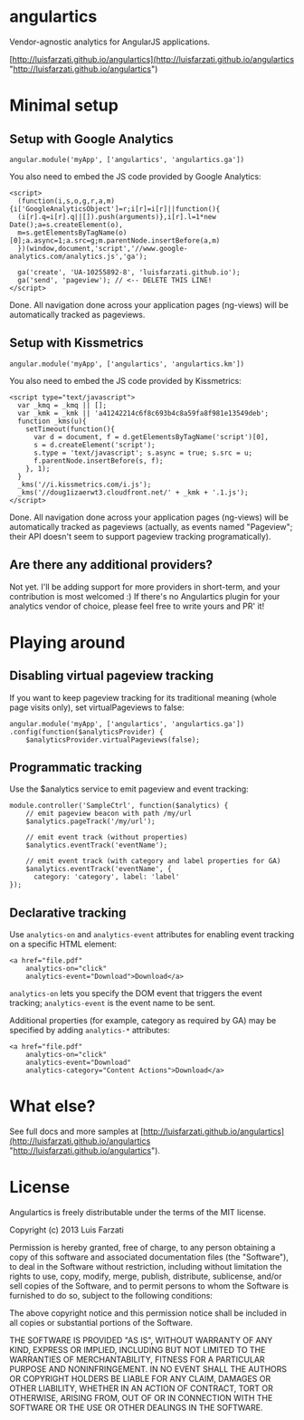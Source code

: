 angulartics
===========

Vendor-agnostic analytics for AngularJS applications.

[http://luisfarzati.github.io/angulartics](http://luisfarzati.github.io/angulartics "http://luisfarzati.github.io/angulartics")

# Minimal setup

## Setup with Google Analytics ##

    angular.module('myApp', ['angulartics', 'angulartics.ga'])

You also need to embed the JS code provided by Google Analytics:

    <script>
      (function(i,s,o,g,r,a,m){i['GoogleAnalyticsObject']=r;i[r]=i[r]||function(){
      (i[r].q=i[r].q||[]).push(arguments)},i[r].l=1*new Date();a=s.createElement(o),
      m=s.getElementsByTagName(o)[0];a.async=1;a.src=g;m.parentNode.insertBefore(a,m)
      })(window,document,'script','//www.google-analytics.com/analytics.js','ga');
    
      ga('create', 'UA-10255892-8', 'luisfarzati.github.io');
      ga('send', 'pageview'); // <-- DELETE THIS LINE!
    </script>
    
Done. All navigation done across your application pages (ng-views) will be automatically tracked as pageviews.

## Setup with Kissmetrics ##

    angular.module('myApp', ['angulartics', 'angulartics.km'])

You also need to embed the JS code provided by Kissmetrics:

	<script type="text/javascript">
	  var _kmq = _kmq || [];
	  var _kmk = _kmk || 'a41242214c6f8c693b4c8a59fa8f981e13549deb';
	  function _kms(u){
	    setTimeout(function(){
	      var d = document, f = d.getElementsByTagName('script')[0],
	      s = d.createElement('script');
	      s.type = 'text/javascript'; s.async = true; s.src = u;
	      f.parentNode.insertBefore(s, f);
	    }, 1);
	  }
	  _kms('//i.kissmetrics.com/i.js');
	  _kms('//doug1izaerwt3.cloudfront.net/' + _kmk + '.1.js');
	</script>

Done. All navigation done across your application pages (ng-views) will be automatically tracked as pageviews (actually, as events named "Pageview"; their API doesn't seem to support pageview tracking programatically).

## Are there any additional providers?

Not yet. I'll be adding support for more providers in short-term, and your contribution is most welcomed :) If there's no Angulartics plugin for your analytics vendor of choice, please feel free to write yours and PR' it!  

# Playing around 

## Disabling virtual pageview tracking

If you want to keep pageview tracking for its traditional meaning (whole page visits only), set virtualPageviews to false:

	angular.module('myApp', ['angulartics', 'angulartics.ga'])
	.config(function($analyticsProvider) {
		$analyticsProvider.virtualPageviews(false);     

## Programmatic tracking

Use the $analytics service to emit pageview and event tracking:

	module.controller('SampleCtrl', function($analytics) {
		// emit pageview beacon with path /my/url
	    $analytics.pageTrack('/my/url');

		// emit event track (without properties)
	    $analytics.eventTrack('eventName');

		// emit event track (with category and label properties for GA)
	    $analytics.eventTrack('eventName', { 
	      category: 'category', label: 'label'
    }); 

## Declarative tracking

Use `analytics-on` and `analytics-event` attributes for enabling event tracking on a specific HTML element:

	<a href="file.pdf" 
		analytics-on="click" 
		analytics-event="Download">Download</a>

`analytics-on` lets you specify the DOM event that triggers the event tracking; `analytics-event` is the event name to be sent. 

Additional properties (for example, category as required by GA) may be specified by adding `analytics-*` attributes:

	<a href="file.pdf" 
		analytics-on="click" 
		analytics-event="Download"
		analytics-category="Content Actions">Download</a>

# What else?

See full docs and more samples at [http://luisfarzati.github.io/angulartics](http://luisfarzati.github.io/angulartics "http://luisfarzati.github.io/angulartics").

# License

Angulartics is freely distributable under the terms of the MIT license.

Copyright (c) 2013 Luis Farzati

Permission is hereby granted, free of charge, to any person obtaining a copy of this software and associated documentation files (the "Software"), to deal in the Software without restriction, including without limitation the rights to use, copy, modify, merge, publish, distribute, sublicense, and/or sell copies of the Software, and to permit persons to whom the Software is furnished to do so, subject to the following conditions:

The above copyright notice and this permission notice shall be included in all copies or substantial portions of the Software.

THE SOFTWARE IS PROVIDED "AS IS", WITHOUT WARRANTY OF ANY KIND, EXPRESS OR IMPLIED, INCLUDING BUT NOT LIMITED TO THE WARRANTIES OF MERCHANTABILITY, FITNESS FOR A PARTICULAR PURPOSE AND NONINFRINGEMENT. IN NO EVENT SHALL THE AUTHORS OR COPYRIGHT HOLDERS BE LIABLE FOR ANY CLAIM, DAMAGES OR OTHER LIABILITY, WHETHER IN AN ACTION OF CONTRACT, TORT OR OTHERWISE, ARISING FROM, OUT OF OR IN CONNECTION WITH THE SOFTWARE OR THE USE OR OTHER DEALINGS IN THE SOFTWARE.
